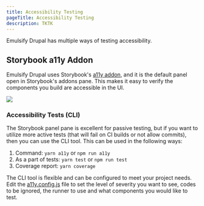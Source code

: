 ```yaml
---
title: Accessibility Testing
pageTitle: Accessibility Testing
description: TKTK
---
```


Emulsify Drupal has multiple ways of testing accessibility.

## Storybook a11y Addon

Emulsify Drupal uses Storybook's [a11y addon](https://github.com/storybookjs/storybook/tree/master/addons/a11y), and it is the default panel open in Storybook's addons pane. This makes it easy to verify the components you build are accessible in the UI.&#x20;

![](<../../../.gitbook/assets/Screen Shot 2020-07-14 at 9.12.49 AM.png>)

### Accessibility Tests (CLI)

The Storybook panel pane is excellent for passive testing, but if you want to utilize more active tests (that will fail on CI builds or not allow commits), then you can use the CLI tool. This can be used in the following ways:

1. Command: `yarn a11y` or `npm run a11y`&#x20;
2. As a part of tests: `yarn test` or `npm run test`&#x20;
3. Coverage report: `yarn coverage`&#x20;

The CLI tool is flexible and can be configured to meet your project needs. Edit the [a11y.config.js](https://github.com/emulsify-ds/emulsify-drupal/blob/develop/a11y.config.js) file to set the level of severity you want to see, codes to be ignored, the runner to use and what components you would like to test.
